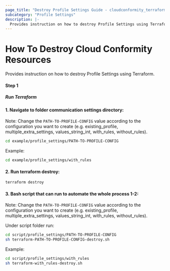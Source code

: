 ```yaml
---
page_title: "Destroy Profile Settings Guide - cloudconformity_terraform"
subcategory: "Profile Settings"
description: |-
  Provides instruction on how to destroy Profile Settings using Terraform.
---
```


# How To Destroy Cloud Conformity Resources
Provides instruction on how to destroy Profile Settings using Terraform.

#### Step 1

##### Run Terraform

#### 1. Navigate to folder communication settings directory:
Note: Change the `PATH-TO-PROFILE-CONFIG` value according to the configuration you want to create (e.g. existing_profile, multiple_extra_settings, values_string_int, with_rules, without_rules).
```sh
cd example/profile_settings/PATH-TO-PROFILE-CONFIG
```

Example:
```sh
cd example/profile_settings/with_rules
```

#### 2. Run terraform destroy:
```sh
terraform destroy
```
#### 3. Bash script that can run to automate the whole process 1-2:
Note: Change the `PATH-TO-PROFILE-CONFIG` value according to the configuration you want to create (e.g. existing_profile, multiple_extra_settings, values_string_int, with_rules, without_rules).

Under script folder run:
```sh
cd script/profile_settings/PATH-TO-PROFILE-CONFIG
sh terraform-PATH-TO-PROFILE-CONFIG-destroy.sh
```

Example:
```sh
cd script/profile_settings/with_rules
sh terraform-with_rules-destroy.sh
```

